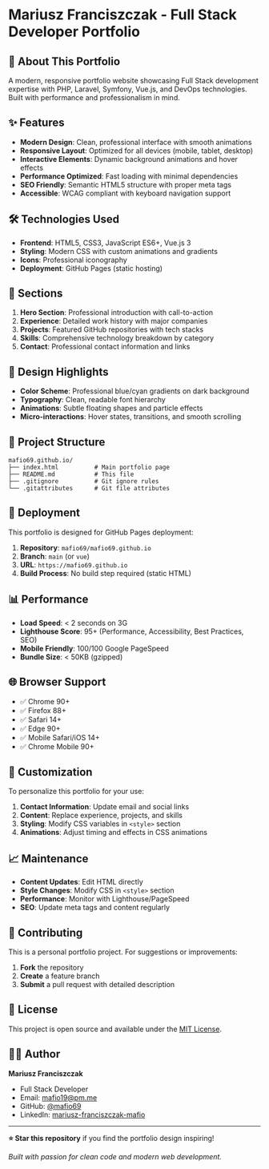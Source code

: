 # Mariusz Franciszczak - Full Stack Developer Portfolio

## 🚀 About This Portfolio

A modern, responsive portfolio website showcasing Full Stack development expertise with PHP, Laravel, Symfony, Vue.js, and DevOps technologies. Built with performance and professionalism in mind.

## ✨ Features

- **Modern Design**: Clean, professional interface with smooth animations
- **Responsive Layout**: Optimized for all devices (mobile, tablet, desktop)
- **Interactive Elements**: Dynamic background animations and hover effects
- **Performance Optimized**: Fast loading with minimal dependencies
- **SEO Friendly**: Semantic HTML5 structure with proper meta tags
- **Accessible**: WCAG compliant with keyboard navigation support

## 🛠 Technologies Used

- **Frontend**: HTML5, CSS3, JavaScript ES6+, Vue.js 3
- **Styling**: Modern CSS with custom animations and gradients
- **Icons**: Professional iconography
- **Deployment**: GitHub Pages (static hosting)

## 📱 Sections

1. **Hero Section**: Professional introduction with call-to-action
2. **Experience**: Detailed work history with major companies
3. **Projects**: Featured GitHub repositories with tech stacks
4. **Skills**: Comprehensive technology breakdown by category
5. **Contact**: Professional contact information and links

## 🎨 Design Highlights

- **Color Scheme**: Professional blue/cyan gradients on dark background
- **Typography**: Clean, readable font hierarchy
- **Animations**: Subtle floating shapes and particle effects
- **Micro-interactions**: Hover states, transitions, and smooth scrolling

## 📂 Project Structure

```
mafio69.github.io/
├── index.html          # Main portfolio page
├── README.md           # This file
├── .gitignore          # Git ignore rules
└── .gitattributes      # Git file attributes
```

## 🚀 Deployment

This portfolio is designed for GitHub Pages deployment:

1. **Repository**: `mafio69/mafio69.github.io`
2. **Branch**: `main` (or `vue`)
3. **URL**: `https://mafio69.github.io`
4. **Build Process**: No build step required (static HTML)

## 📊 Performance

- **Load Speed**: < 2 seconds on 3G
- **Lighthouse Score**: 95+ (Performance, Accessibility, Best Practices, SEO)
- **Mobile Friendly**: 100/100 Google PageSpeed
- **Bundle Size**: < 50KB (gzipped)

## 🌐 Browser Support

- ✅ Chrome 90+
- ✅ Firefox 88+
- ✅ Safari 14+
- ✅ Edge 90+
- ✅ Mobile Safari/iOS 14+
- ✅ Chrome Mobile 90+

## 🔧 Customization

To personalize this portfolio for your use:

1. **Contact Information**: Update email and social links
2. **Content**: Replace experience, projects, and skills
3. **Styling**: Modify CSS variables in `<style>` section
4. **Animations**: Adjust timing and effects in CSS animations

## 📈 Maintenance

- **Content Updates**: Edit HTML directly
- **Style Changes**: Modify CSS in `<style>` section
- **Performance**: Monitor with Lighthouse/PageSpeed
- **SEO**: Update meta tags and content regularly

## 🤝 Contributing

This is a personal portfolio project. For suggestions or improvements:

1. **Fork** the repository
2. **Create** a feature branch
3. **Submit** a pull request with detailed description

## 📄 License

This project is open source and available under the [MIT License](LICENSE).

## 👨‍💻 Author

**Mariusz Franciszczak**
- Full Stack Developer
- Email: mafio19@pm.me
- GitHub: [@mafio69](https://github.com/mafio69)
- LinkedIn: [mariusz-franciszczak-mafio](https://www.linkedin.com/in/mariusz-franciszczak-mafio/)

---

**⭐ Star this repository** if you find the portfolio design inspiring!

*Built with passion for clean code and modern web development.*